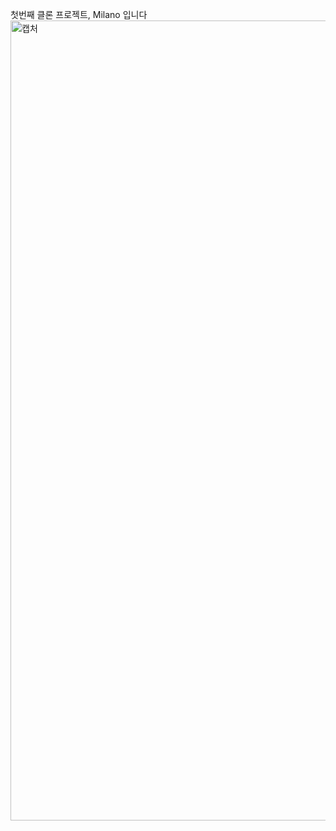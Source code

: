 첫번째 클론 프로젝트, Milano 입니다
<img width="1280" alt="캡처" src="https://github.com/Dev-Corgi/Clone_Milano/assets/20937198/ecf6eebf-d5d7-4b38-adc3-07eb0d6543bc">
